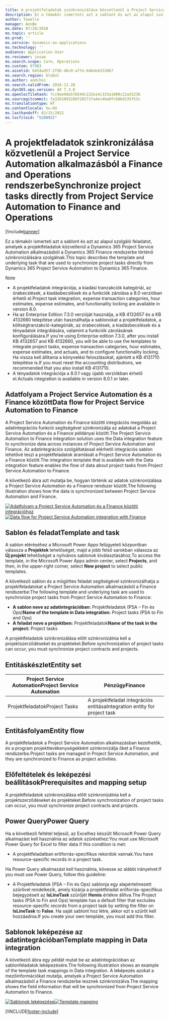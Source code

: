 ```yaml
---
title: A projektfeladatok szinkronizálása közvetlenül a Project Service Automation alkalmazásból a Finance and Operations rendszerbe
description: Ez a témakör ismerteti azt a sablont és azt az alapul szolgáló feladatot, amelyek a projektfeladatok közvetlenül a Microsoft Dynamics 365 Project Service Automation alkalmazásból a Dynamics 365 Finance rendszerbe történő szinkronizálására szolgálnak.
author: Yowelle
manager: AnnBe
ms.date: 07/20/2018
ms.topic: article
ms.prod: ''
ms.service: dynamics-ax-applications
ms.technology: ''
audience: Application User
ms.reviewer: josaw
ms.search.scope: Core, Operations
ms.custom: 87983
ms.assetid: b454ad57-2fd6-46c9-a77e-646de4153067
ms.search.region: Global
ms.author: andchoi
ms.search.validFrom: 2016-11-28
ms.dyn365.ops.version: AX 7.3.0
ms.openlocfilehash: 7cc9ee9de576549c132e14c333a1000c22a55236
ms.sourcegitcommit: fa32b1893286f20271fa4ec4be8fc68bd135f53c
ms.translationtype: HT
ms.contentlocale: hu-HU
ms.lasthandoff: 02/15/2021
ms.locfileid: "5288922"
---
```

# <a name="synchronize-project-tasks-directly-from-project-service-automation-to-finance-and-operations"></a><span data-ttu-id="b8379-103">A projektfeladatok szinkronizálása közvetlenül a Project Service Automation alkalmazásból a Finance and Operations rendszerbe</span><span class="sxs-lookup"><span data-stu-id="b8379-103">Synchronize project tasks directly from Project Service Automation to Finance and Operations</span></span>

[!include[banner](../includes/banner.md)]

<span data-ttu-id="b8379-104">Ez a témakör ismerteti azt a sablont és azt az alapul szolgáló feladatot, amelyek a projektfeladatok közvetlenül a Dynamics 365 Project Service Automation alkalmazásból a Dynamics 365 Finance rendszerbe történő szinkronizálására szolgálnak.</span><span class="sxs-lookup"><span data-stu-id="b8379-104">This topic describes the template and underlying task that are used to synchronize project tasks directly from Dynamics 365 Project Service Automation to Dynamics 365 Finance.</span></span>

> [!NOTE]
> - <span data-ttu-id="b8379-105">A projektfeladatok integrációja, a kiadási tranzakciók kategóriái, az órabecslések, a kiadásbecslések és a funkciók zárolása a 8.0 verzióban érhető el.</span><span class="sxs-lookup"><span data-stu-id="b8379-105">Project task integration, expense transaction categories, hour estimates, expense estimates, and functionality locking are available in version 8.0.</span></span>
> - <span data-ttu-id="b8379-106">Ha az Enterprise Edition 7.3.0 verzióját használja, a KB 4132657 és a KB 4132660 telepítése után használhatja a sablonokat a projektfeladatok, a költségtranzakció-kategóriák, az órabecslések, a kiadásbecslések és a tényadatok integrálására, valamint a funkciók zárolásának konfigurálására.</span><span class="sxs-lookup"><span data-stu-id="b8379-106">If you're using Enterprise edition 7.3.0, after you install KB 4132657 and KB 4132660, you will be able to use the templates to integrate project tasks, expense transaction categories, hour estimates, expense estimates, and actuals, and to configure functionality locking.</span></span> <span data-ttu-id="b8379-107">Ha vissza kell állítania a könyvelési feloszlásokat, ajánlott a KB 4131710 telepítése is.</span><span class="sxs-lookup"><span data-stu-id="b8379-107">If you must reset the accounting distributions, we recommended that you also install KB 4131710.</span></span>
> - <span data-ttu-id="b8379-108">A tényadatok integrációja a 8.0.1 vagy újabb verziókban érhető el.</span><span class="sxs-lookup"><span data-stu-id="b8379-108">Actuals integration is available in version 8.0.1 or later.</span></span>

## <a name="data-flow-for-project-service-automation-to-finance"></a><span data-ttu-id="b8379-109">Adatfolyam a Project Service Automation és a Finance között</span><span class="sxs-lookup"><span data-stu-id="b8379-109">Data flow for Project Service Automation to Finance</span></span>

<span data-ttu-id="b8379-110">A Project Service Automation és Finance közötti integrációs megoldás az adatintegrációs funkció segítségével szinkronizálja az adatokat a Project Service Automation és a Finance példányai között.</span><span class="sxs-lookup"><span data-stu-id="b8379-110">The Project Service Automation to Finance integration solution uses the Data integration feature to synchronize data across instances of Project Service Automation and Finance.</span></span> <span data-ttu-id="b8379-111">Az adatintegrációs szolgáltatással elérhető integrációs sablon lehetővé teszi a projektfeladatok áramlását a Project Service Automation és a Finance között.</span><span class="sxs-lookup"><span data-stu-id="b8379-111">The integration template that is available with the Data integration feature enables the flow of data about project tasks from Project Service Automation to Finance.</span></span>

<span data-ttu-id="b8379-112">A következő ábra azt mutatja be, hogyan történik az adatok szinkronizálása a Project Service Automation és a Finance rendszer között.</span><span class="sxs-lookup"><span data-stu-id="b8379-112">The following illustration shows how the data is synchronized between Project Service Automation and Finance.</span></span>

<span data-ttu-id="b8379-113">[![Adatfolyam a Project Service Automation és a Finance közötti integrációhoz](./media/ProjectTasksFlow.png)](./media/ProjectTasksFlow.png)</span><span class="sxs-lookup"><span data-stu-id="b8379-113">[![Data flow for Project Service Automation integration with Finance](./media/ProjectTasksFlow.png)](./media/ProjectTasksFlow.png)</span></span>

## <a name="template-and-task"></a><span data-ttu-id="b8379-114">Sablon és feladat</span><span class="sxs-lookup"><span data-stu-id="b8379-114">Template and task</span></span>

<span data-ttu-id="b8379-115">A sablon eléréséhez a Microsoft Power Apps felügyeleti központban válassza a **Projektek** lehetőséget, majd a jobb felső sarokban válassza az **Új projekt** lehetőséget a nyilvános sablonok kiválasztásához.</span><span class="sxs-lookup"><span data-stu-id="b8379-115">To access the template, in the Microsoft Power Apps admin center, select **Projects**, and then, in the upper-right corner, select **New project** to select public templates.</span></span>

<span data-ttu-id="b8379-116">A következő sablon és a mögöttes feladat segítségével szinkronizálhatja a projektfeladatokat a Project Service Automation alkalmazásból a Finance rendszerbe:</span><span class="sxs-lookup"><span data-stu-id="b8379-116">The following template and underlying task are used to synchronize project tasks from Project Service Automation to Finance:</span></span>

- <span data-ttu-id="b8379-117">**A sablon neve az adatintegrációban:** Projektfeladatok (PSA – Fin és Ops)</span><span class="sxs-lookup"><span data-stu-id="b8379-117">**Name of the template in Data integration:** Project tasks (PSA to Fin and Ops)</span></span>
- <span data-ttu-id="b8379-118">**A feladat neve a projektben:** Projektfeladatok</span><span class="sxs-lookup"><span data-stu-id="b8379-118">**Name of the task in the project:** Project tasks</span></span>

<span data-ttu-id="b8379-119">A projektfeladatok szinkronizálása előtt szinkronizálnia kell a projektszerződéseket és projekteket.</span><span class="sxs-lookup"><span data-stu-id="b8379-119">Before synchronization of project tasks can occur, you must synchronize project contracts and projects.</span></span>

## <a name="entity-set"></a><span data-ttu-id="b8379-120">Entitáskészlet</span><span class="sxs-lookup"><span data-stu-id="b8379-120">Entity set</span></span>

| <span data-ttu-id="b8379-121">Project Service Automation</span><span class="sxs-lookup"><span data-stu-id="b8379-121">Project Service Automation</span></span> | <span data-ttu-id="b8379-122">Pénzügy</span><span class="sxs-lookup"><span data-stu-id="b8379-122">Finance</span></span>                             |
|----------------------------|-------------------------------------|
| <span data-ttu-id="b8379-123">Projektfeladatok</span><span class="sxs-lookup"><span data-stu-id="b8379-123">Project Tasks</span></span>              | <span data-ttu-id="b8379-124">A projektfeladat integrációs entitása</span><span class="sxs-lookup"><span data-stu-id="b8379-124">Integration entity for project task</span></span> |

## <a name="entity-flow"></a><span data-ttu-id="b8379-125">Entitásfolyam</span><span class="sxs-lookup"><span data-stu-id="b8379-125">Entity flow</span></span>

<span data-ttu-id="b8379-126">A projektfeladatok a Project Service Automation alkalmazásban kezelhetők, és a program projekttevékenységekként szinkronizálja őket a Finance rendszerbe.</span><span class="sxs-lookup"><span data-stu-id="b8379-126">Project tasks are managed in Project Service Automation, and they are synchronized to Finance as project activities.</span></span>

## <a name="prerequisites-and-mapping-setup"></a><span data-ttu-id="b8379-127">Előfeltételek és leképezési beállítások</span><span class="sxs-lookup"><span data-stu-id="b8379-127">Prerequisites and mapping setup</span></span>

<span data-ttu-id="b8379-128">A projektfeladatok szinkronizálása előtt szinkronizálnia kell a projektszerződéseket és projekteket.</span><span class="sxs-lookup"><span data-stu-id="b8379-128">Before synchronization of project tasks can occur, you must synchronize project contracts and projects.</span></span>

## <a name="power-query"></a><span data-ttu-id="b8379-129">Power Query</span><span class="sxs-lookup"><span data-stu-id="b8379-129">Power Query</span></span>

<span data-ttu-id="b8379-130">Ha a következő feltétel teljesül, az Excelhez készült Microsoft Power Query alkalmazást kell használnia az adatok szűréséhez:</span><span class="sxs-lookup"><span data-stu-id="b8379-130">You must use Microsoft Power Query for Excel to filter data if this condition is met:</span></span>

- <span data-ttu-id="b8379-131">A projektfeladatban erőforrás-specifikus rekordok vannak.</span><span class="sxs-lookup"><span data-stu-id="b8379-131">You have resource-specific records in a project task.</span></span>

<span data-ttu-id="b8379-132">Ha Power Query alkalmazást kell használnia, kövesse az alábbi irányelvet:</span><span class="sxs-lookup"><span data-stu-id="b8379-132">If you must use Power Query, follow this guideline:</span></span>

- <span data-ttu-id="b8379-133">A Projektfeladatok (PSA – Fin és Ops) sablonja egy alapértelmezett szűrővel rendelkezik, amely kizárja a projektfeladat erőforrás-specifikus bejegyzéseit az **IsLineTask** szűrőjét **Hemis** értékre állítva.</span><span class="sxs-lookup"><span data-stu-id="b8379-133">The Project tasks (PSA to Fin and Ops) template has a default filter that excludes resource-specific records from a project task by setting the filter on **IsLineTask** to **False**.</span></span> <span data-ttu-id="b8379-134">Ha saját sablont hoz létre, akkor ezt a szűrőt kell hozzáadnia.</span><span class="sxs-lookup"><span data-stu-id="b8379-134">If you create your own template, you must add this filter.</span></span>

## <a name="template-mapping-in-data-integration"></a><span data-ttu-id="b8379-135">Sablonok leképezése az adatintegrációban</span><span class="sxs-lookup"><span data-stu-id="b8379-135">Template mapping in Data integration</span></span>

<span data-ttu-id="b8379-136">A következő ábra egy példát mutat be az adatintegrációban az sablonfeladatok leképezésére.</span><span class="sxs-lookup"><span data-stu-id="b8379-136">The following illustration shows an example of the template task mappings in Data integration.</span></span> <span data-ttu-id="b8379-137">A leképezés azokat a mezőinformációkat mutatja, amelyek a Project Service Automation alkalmazásból a Finance rendszerbe lesznek szinkronizálva.</span><span class="sxs-lookup"><span data-stu-id="b8379-137">The mapping shows the field information that will be synchronized from Project Service Automation to Finance.</span></span>

<span data-ttu-id="b8379-138">[![Sablonok leképezése](./media/ProjectTasksMapping.png)](./media/ProjectTasksMapping.png)</span><span class="sxs-lookup"><span data-stu-id="b8379-138">[![Template mapping](./media/ProjectTasksMapping.png)](./media/ProjectTasksMapping.png)</span></span>


[!INCLUDE[footer-include](../includes/footer-banner.md)]